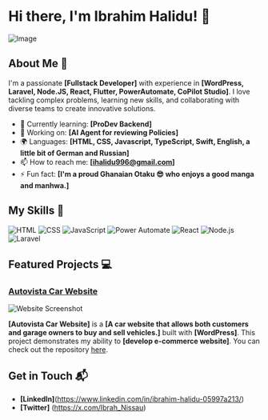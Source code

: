 # Hi there, I'm Ibrahim Halidu! 👋

![Image](https://github.com/user-attachments/assets/5ca8e4bd-1cd9-4133-bf3a-b4db75cecdb3)

## About Me 🚀

I'm a passionate **[Fullstack Developer]** with experience in **[WordPress, Laravel, Node.JS, React, Flutter, PowerAutomate, CoPilot Studio]**. I love tackling complex problems, learning new skills, and collaborating with diverse teams to create innovative solutions.

- 🌱 Currently learning: **[ProDev Backend]**
- 🔭 Working on: **[AI Agent for reviewing Policies]**
- 🌍 Languages: **[HTML, CSS, Javascript, TypeScript, Swift, English, a little bit of German and Russian]**
- 📫 How to reach me: **[ihalidu996@gmail.com]**
- ⚡ Fun fact: **[I'm a proud Ghanaian Otaku 😎 who enjoys a good manga and manhwa.]**

## My Skills 🧠

![HTML](https://img.shields.io/badge/-HTML-E34F26?style=flat-square&logo=html5&logoColor=white)
![CSS](https://img.shields.io/badge/-CSS-1572B6?style=flat-square&logo=css3&logoColor=white)
![JavaScript](https://img.shields.io/badge/-JavaScript-F7DF1E?style=flat-square&logo=javascript&logoColor=black)
![Power Automate](https://img.shields.io/badge/-Power%20Automate-0066CC?style=flat-square&logo=microsoft%20power%20automate&logoColor=white)
![React](https://img.shields.io/badge/-React-61DAFB?style=flat-square&logo=react&logoColor=black)
![Node.js](https://img.shields.io/badge/-Node.js-339933?style=flat-square&logo=node.js&logoColor=white)
![Laravel](https://img.shields.io/badge/-Laravel-FF2D20?style=flat-square&logo=laravel&logoColor=white)






## Featured Projects 💻

### [Autovista Car Website](project_1_link)

![Website Screenshot](https://github.com/user-attachments/assets/12a80448-9604-4b14-8df8-e2bceac4c3d7)

**[Autovista Car Website]** is a **[A car website that allows both customers and garage owners to buy and sell vehicles.]** built with **[WordPress]**. This project demonstrates my ability to **[develop e-commerce website]**. You can check out the repository [here](project_1_repository_link).



## Get in Touch 📬

- **[LinkedIn]**(https://www.linkedin.com/in/ibrahim-halidu-05997a213/)
- **[Twitter]** (https://x.com/Ibrah_Nissau)


